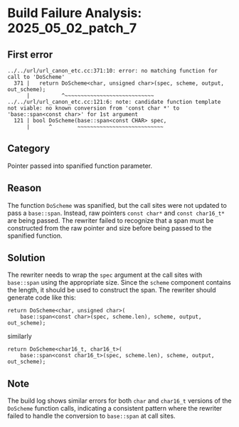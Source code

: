 # Build Failure Analysis: 2025_05_02_patch_7

## First error

```
../../url/url_canon_etc.cc:371:10: error: no matching function for call to 'DoScheme'
  371 |   return DoScheme<char, unsigned char>(spec, scheme, output, out_scheme);
      |          ^~~~~~~~~~~~~~~~~~~~~~~~~~~~~
../../url/url_canon_etc.cc:121:6: note: candidate function template not viable: no known conversion from 'const char *' to 'base::span<const char>' for 1st argument
  121 | bool DoScheme(base::span<const CHAR> spec,
      |      ^        ~~~~~~~~~~~~~~~~~~~~~~~~~~~
```

## Category
Pointer passed into spanified function parameter.

## Reason
The function `DoScheme` was spanified, but the call sites were not updated to pass a `base::span`. Instead, raw pointers `const char*` and `const char16_t*` are being passed. The rewriter failed to recognize that a span must be constructed from the raw pointer and size before being passed to the spanified function.

## Solution
The rewriter needs to wrap the `spec` argument at the call sites with `base::span` using the appropriate size. Since the `scheme` component contains the length, it should be used to construct the span. The rewriter should generate code like this:

```
return DoScheme<char, unsigned char>(
    base::span<const char>(spec, scheme.len), scheme, output, out_scheme);
```

similarly

```
return DoScheme<char16_t, char16_t>(
    base::span<const char16_t>(spec, scheme.len), scheme, output, out_scheme);
```

## Note
The build log shows similar errors for both `char` and `char16_t` versions of the `DoScheme` function calls, indicating a consistent pattern where the rewriter failed to handle the conversion to `base::span` at call sites.